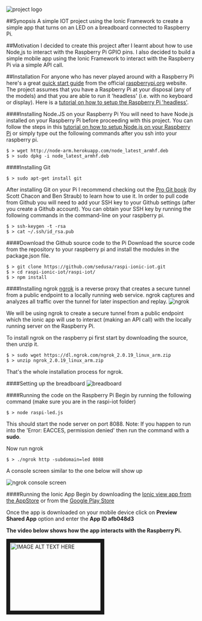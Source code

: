 ![project logo](http://res.cloudinary.com/drsedusa/image/upload/v1441593295/raspi-ionic-logo_me1nju.png)

##Synopsis
A simple IOT project using the Ionic Framework to create a simple app that turns on an LED on a breadboard connected to Raspberry Pi.

##Motivation
I decided to create this project after I learnt about how to use Node,js to interact with the Raspberry Pi GPIO pins.  I also decided to build a simple mobile app using the Ionic Framework to interact with the Raspberry Pi via a simple API call.

##Installation
For anyone who has never played around with a Raspberry Pi here's a great <a href="https://www.raspberrypi.org/wp-content/uploads/2012/04/quick-start-guide-v2_1.pdf" target="_blank">quick start guide</a> from the official <a href="https://www.raspberrypi.org/" target="_blank">raspberrypi.org</a> website.
The project assumes that you have a Raspberry Pi at your disposal (any of the models) and that you are able to run it 'headless' (i.e. with no keyboard or display).  Here is a <a href="https://www.raspberrypi.org/forums/viewtopic.php?f=91&t=74176" target="_blank">tutorial on how to setup the Raspberry Pi 'headless'</a>.

####Installing Node.JS on your Raspberry Pi
You will need to have Node.js installed on your Raspberry Pi before proceeding with this project.  You can follow the steps in this <a href="http://weworkweplay.com/play/raspberry-pi-nodejs/" target="_blank">tutorial on how to setup Node.js on your Raspberry Pi</a> or simply type out the following commands after you ssh into your raspberry pi.
```
$ > wget http://node-arm.herokuapp.com/node_latest_armhf.deb
$ > sudo dpkg -i node_latest_armhf.deb
```

####Installing Git
```
$ > sudo apt-get install git
```
After installing Git on your Pi I recommend checking out the <a href="http://git-scm.com/book/en/v2" target="_blank">Pro Git book</a> (by Scott Chacon and Ben Straub) to learn how to use it.
In order to pull code from Github you will need to add your SSH key to your Github settings (after you create a Github account).  You can obtain your SSH key by running the following commands in the command-line on your raspberry pi.
```
$ > ssh-keygen -t -rsa  
$ > cat ~/.ssh/id_rsa.pub
```

####Download the Github source code to the Pi
Download the source code from the repository to your raspberry pi and install the modules in the package.json file.
```
$ > git clone https://github.com/sedusa/raspi-ionic-iot.git
$ > cd raspi-ionic-iot/raspi-iot/
$ > npm install 
```

####Installing ngrok
<a href="https://ngrok.com/" traget="_blank">ngrok</a> is a reverse proxy that creates a secure tunnel from a public endpoint to a locally running web service. ngrok captures and analyzes all traffic over the tunnel for later inspection and replay.
![ngrok](http://res.cloudinary.com/drsedusa/image/upload/v1441640018/ngrok_tdkroh.png)

We will be using ngrok to create a secure tunnel from a public endpoint which the ionic app will use to interact (making an API call) with the locally running server on the Raspberry Pi.

To install ngrok on the raspberry pi first start by downloading the source, then unzip it.
```
$ > sudo wget https://dl.ngrok.com/ngrok_2.0.19_linux_arm.zip
$ > unzip ngrok_2.0.19_linux_arm.zip
```
That's the whole installation process for ngrok.

####Setting up the breadboard
![breadboard](http://res.cloudinary.com/drsedusa/image/upload/v1441678222/breadboard_hu1alv.png)

####Running the code on the Raspberry Pi
Begin by running the following command (make sure you are in the raspi-iot folder)
```
$ > node raspi-led.js
```
This should start the node server on port 8088.  Note: If you happen to run into the 'Error: EACCES, permission denied' then run the command with a **sudo**.

Now run ngrok
```
$ > ./ngrok http -subdomain=led 8088
```
A console screen similar to the one below will show up

![ngrok console screen](http://res.cloudinary.com/drsedusa/image/upload/v1441679765/ngrok-screen_pndgss.png)

####Running the Ionic App
Begin by downloading the <a href="https://itunes.apple.com/us/app/ionic-view/id849930087?mt=8" target="_blank">Ionic view app from the AppStore</a> or from the <a href="https://play.google.com/store/apps/details?id=com.ionic.viewapp&hl=en" target="_blank">Google Play Store</a>

Once the app is downloaded on your mobile device click on **Preview Shared App** option and enter the **App ID afb048d3**

**The video below shows how the app interacts with the Raspberry Pi.**

<a href="http://www.youtube.com/watch?feature=player_embedded&v=9yw8BysEuNY
" target="_blank"><img src="http://img.youtube.com/vi/9yw8BysEuNY/0.jpg" 
alt="IMAGE ALT TEXT HERE" width="240" height="180" border="10" /></a>


